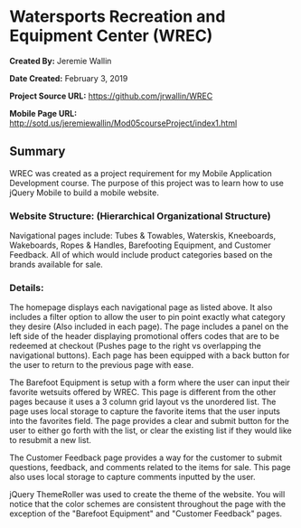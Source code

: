 # Watersports Recreation and Equipment Center (WREC)
**Created By:** Jeremie Wallin

**Date Created:** February 3, 2019

**Project Source URL:**
<a href="https://github.com/jrwallin/WREC">https://github.com/jrwallin/WREC</a>

**Mobile Page URL:**
<a href="http://sotd.us/jeremiewallin/Mod05courseProject/index1.html">http://sotd.us/jeremiewallin/Mod05courseProject/index1.html</a>

## Summary
WREC was created as a project requirement for my Mobile Application Development course.  The purpose of this project was to learn how to use jQuery Mobile to build a mobile website.
 
### Website Structure: (Hierarchical Organizational Structure)
Navigational pages include: Tubes & Towables, Waterskis, Kneeboards, Wakeboards, Ropes & Handles, Barefooting Equipment, and Customer Feedback.  All of which would include product categories based on the brands available for sale. 

### Details:
The homepage displays each navigational page as listed above.  It also includes a filter option to allow the user to pin point exactly what category they desire (Also included in each page).  The page includes a panel on the left side of the header displaying promotional offers codes that are to be redeemed at checkout (Pushes page to the right vs overlapping the navigational buttons).  Each page has been equipped with a back button for the user to return to the previous page with ease.  

The Barefoot Equipment is setup with a form where the user can input their favorite wetsuits offered by WREC.  This page is different from the other pages because it uses a 3 column grid layout vs the unordered list.  The page uses local storage to capture the favorite items that the user inputs into the favorites field.  The page provides a clear and submit button for the user to either go forth with the list, or clear the existing list if they would like to resubmit a new list.

The Customer Feedback page provides a way for the customer to submit questions, feedback, and comments related to the items for sale.  This page also uses local storage to capture comments inputted by the user.

jQuery ThemeRoller was used to create the theme of the website.  You will notice that the color schemes are consistent throughout the page with the exception of the "Barefoot Equipment" and "Customer Feedback" pages. 
